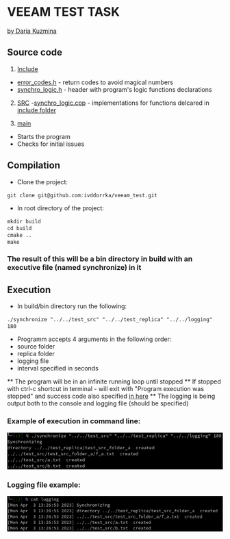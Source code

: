 # VEEAM TEST TASK 
[by Daria Kuzmina](https://github.com/ivddorrka)

## Source code

1. [Include](https://github.com/ivddorrka/veeam_test/tree/master/include)
- [error_codes.h](https://github.com/ivddorrka/veeam_test/blob/master/include/error_codes.h) - return codes to avoid magical numbers
- [synchro_logic.h](https://github.com/ivddorrka/veeam_test/blob/master/include/synchro_logic.h) - header with program's logic functions declarations
2. [SRC](https://github.com/ivddorrka/veeam_test/tree/master/src)
-[synchro_logic.cpp](https://github.com/ivddorrka/veeam_test/blob/master/src/synchro_logic.cpp) - implementations for functions delcared in [include folder](https://github.com/ivddorrka/veeam_test/tree/master/include)

3. [main](https://github.com/ivddorrka/veeam_test/blob/master/main.cpp)
- Starts the program
- Checks for initial issues

## Compilation 

* Clone the project: 
``` 
git clone git@github.com:ivddorrka/veeam_test.git
```

* In root directory of the project:
```
mkdir build
cd build 
cmake ..
make
```
### The result of this will be a bin directory in build with an executive file (named synchronize) in it 

## Execution 

* In build/bin directory run the following: 

```
./synchronize "../../test_src" "../../test_replica" "../../logging" 180 
```

* Programm accepts 4 arguments in the following order: 
* source folder 
* replica folder
* logging file 
* interval specified in seconds 


** The program will be in an infinite running loop until stopped 
** If stopped with ctrl-c shortcut in terminal - will exit with "Program execution was stopped" and success code also specified [in here]()
** The logging is being output both to the console and logging file (should be specified) 

### Example of execution in command line: 

![Screenshot](img/execution_example.png)

### Logging file example: 

![Screenshot](img/logfile_example.png)


